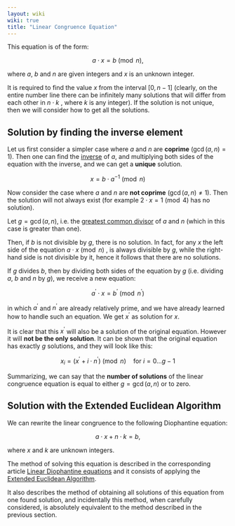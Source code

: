 ```yaml
---
layout: wiki
wiki: true
title: "Linear Congruence Equation"
---
```



This equation is of the form:


$$a \cdot x = b \pmod n,$$


where $a$, $b$ and $n$ are given integers and $x$ is an unknown integer.

It is required to find the value $x$ from the interval $[0, n-1]$ (clearly, on the entire number line there can be infinitely many solutions that will differ from each other in $n \cdot k$ , where $k$ is any integer). If the solution is not unique, then we will consider how to get all the solutions.

## Solution by finding the inverse element

Let us first consider a simpler case where $a$ and $n$ are **coprime** ($\gcd(a, n) = 1$).
Then one can find the [inverse](../algebra/module-inverse) of $a$, and multiplying both sides of the equation with the inverse, and we can get a **unique** solution.


$$x = b \cdot a ^ {- 1} \pmod n$$


Now consider the case where $a$ and $n$ are **not coprime** ($\gcd(a, n) \ne 1$).
Then the solution will not always exist (for example $2 \cdot x = 1 \pmod 4$ has no solution).

Let $g = \gcd(a, n)$, i.e. the [greatest common divisor](../algebra/euclid-algorithm) of $a$ and $n$ (which in this case is greater than one).

Then, if $b$ is not divisible by $g$, there is no solution. In fact, for any $x$ the left side of the equation $a \cdot x \pmod n$ , is always divisible by $g$, while the right-hand side is not divisible by it, hence it follows that there are no solutions.

If $g$ divides $b$, then by dividing both sides of the equation by $g$ (i.e. dividing $a$, $b$ and $n$ by $g$), we receive a new equation:


$$a^\prime \cdot x = b^\prime \pmod{n^\prime}$$


in which $a^\prime$ and $n^\prime$ are already relatively prime, and we have already learned how to handle such an equation.
We get $x^\prime$ as solution for $x$.

It is clear that this $x^\prime$ will also be a solution of the original equation.
However it will **not be the only solution**.
It can be shown that the original equation has exactly $g$ solutions, and they will look like this:


$$x_i = (x^\prime + i\cdot n^\prime) \pmod n \quad \text{for } i = 0 \ldots g-1$$


Summarizing, we can say that the **number of solutions** of the linear congruence equation is equal to either $g = \gcd(a, n)$ or to zero.

## Solution with the Extended Euclidean Algorithm

We can rewrite the linear congruence to the following Diophantine equation:


$$a \cdot x + n \cdot k = b,$$


where $x$ and $k$ are unknown integers.

The method of solving this equation is described in the corresponding article [Linear Diophantine equations](../algebra/linear-diophantine-equation) and it consists of applying the [Extended Euclidean Algorithm](../algebra/extended-euclid-algorithm).

It also describes the method of obtaining all solutions of this equation from one found solution, and incidentally this method, when carefully considered, is absolutely equivalent to the method described in the previous section.

